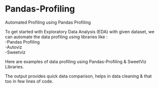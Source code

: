 # Pandas-Profiling
Automated Profiling using Pandas Profiling


To get started with Exploratory Data Analysis (EDA) with given dataset, we can automate the data profiling using libraries like :<br/>
  -Pandas Profiling<br/>
  -Autoviz<br/>
  -Sweetviz<br/>

Here are examples of data profiling using Pandas-Profiling & SweetViz Libraries.

The output provides quick data comparison, helps in data cleaning & that too in few lines of code.
